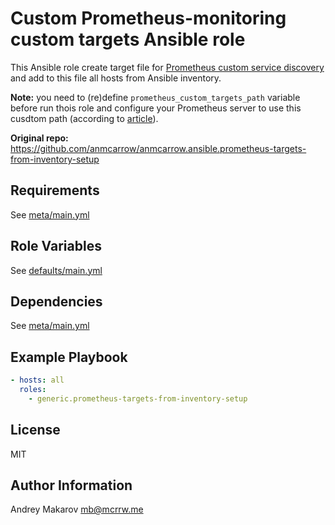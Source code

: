 Custom Prometheus-monitoring custom targets Ansible role
==============================

This Ansible role create target file for 
[Prometheus custom service discovery](https://prometheus.io/blog/2015/06/01/advanced-service-discovery/#custom-service-discovery)
and add to this file all hosts from Ansible inventory.

**Note:** you need to (re)define `prometheus_custom_targets_path` variable
before run thois role and configure your Prometheus server to use this cusdtom
path (according to [article](https://prometheus.io/blog/2015/06/01/advanced-service-discovery/#custom-service-discovery)).

**Original repo:** https://github.com/anmcarrow/anmcarrow.ansible.prometheus-targets-from-inventory-setup 

Requirements
------------

See [meta/main.yml](meta/main.yml)

Role Variables
--------------

See [defaults/main.yml](defaults/main.yml)

Dependencies
------------

See [meta/main.yml](meta/main.yml)

Example Playbook
----------------

```yml
- hosts: all
  roles:
    - generic.prometheus-targets-from-inventory-setup
```

License
-------

MIT

Author Information
------------------

Andrey Makarov <mb@mcrrw.me>
